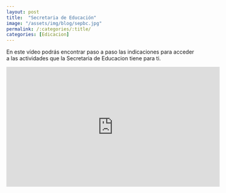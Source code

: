 ```yaml
---
layout: post
title:  "Secretaria de Educación"
image: "/assets/img/blog/sepbc.jpg"
permalink: /:categories/:title/
categories: [Edicacion]
---
```


 En este vídeo podrás encontrar paso a paso las indicaciones para acceder a las actividades que la Secretaria de Educacion tiene para ti. 
 
<iframe src="https://www.facebook.com/plugins/video.php?href=https%3A%2F%2Fwww.facebook.com%2FInformandoBC%2Fvideos%2F1667512453412823%2F&show_text=0&width=560" width="560" height="315" style="border:none;overflow:hidden" scrolling="no" frameborder="0" allowTransparency="true" allowFullScreen="true"></iframe>
